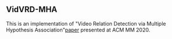 ## VidVRD-MHA

This is an implementation of "Video Relation Detection via Multiple Hypothesis Association"[paper](https://dl.acm.org/doi/pdf/10.1145/3394171.3413764) presented at ACM MM 2020.

